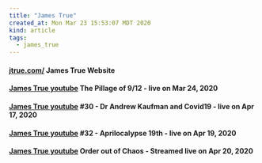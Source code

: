 ```yaml
---
title: "James True"
created_at: Mon Mar 23 15:53:07 MDT 2020
kind: article
tags:
  - james_true
---
```


<h4>
  <a href="https://www.jtrue.com/" target="_blank">jtrue.com/</a>
  James True Website
</h4>

<h4>
  <a href="https://www.youtube.com/watch?v=pdCZkJLc6ho" target="_blank">James True youtube</a>
  The Pillage of 9/12 - live on Mar 24, 2020
</h4>

<h4>
  <a href="https://www.youtube.com/watch?v=y92X9XAawPQ" target="_blank">James True youtube</a>
  #30 - Dr Andrew Kaufman and Covid19 - live on Apr 17, 2020
</h4>

<h4>
  <a href="https://www.youtube.com/watch?v=FTDUnPvrYUI" target="_blank">James True youtube</a>
  #32 - Aprilocalypse 19th - live on Apr 19, 2020
</h4>

<h4>
  <a href="https://www.youtube.com/watch?v=sJ3uhYD3pTE" target="_blank">James True youtube</a>
  Order out of Chaos - Streamed live on Apr 20, 2020
</h4>

<!--
html boilerplate fragments
<a href="" target="_blank"></a>
<a name=""></a>
<img src="" width="400px">
<ul>
  <li></li>
  <li><a href="" target="_blank"></a></li>
</ul>
<pre>
</pre>
<p style="margin-bottom: 2em;"></p>
<hr style="border: 0; height: 3px; background: #333; background-image: linear-gradient(to right, #ccc, #333, #ccc);">
<pre><code>
</code></pre>
<math xmlns='http://www.w3.org/1998/Math/MathML' display='block'>
</math>
:-->
